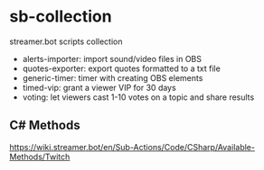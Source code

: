 # sb-collection
streamer.bot scripts collection

- alerts-importer: import sound/video files in OBS
- quotes-exporter: export quotes formatted to a txt file
- generic-timer: timer with creating OBS elements
- timed-vip: grant a viewer VIP for 30 days
- voting: let viewers cast 1-10 votes on a topic and share results

## C# Methods

https://wiki.streamer.bot/en/Sub-Actions/Code/CSharp/Available-Methods/Twitch
